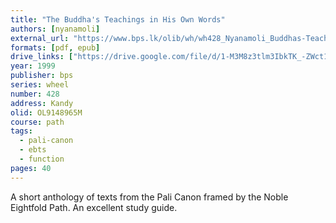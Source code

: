 ```yaml
---
title: "The Buddha's Teachings in His Own Words"
authors: [nyanamoli]
external_url: "https://www.bps.lk/olib/wh/wh428_Nyanamoli_Buddhas-Teaching-In-His-Own-Words.html"
formats: [pdf, epub]
drive_links: ["https://drive.google.com/file/d/1-M3M8z3tlm3IbkTK_-ZWct1Cm4yed9mi/view?usp=drivesdk", "https://drive.google.com/file/d/1BYkmOKiIOIo6lG7x_EQpvmokrmY5zQBP/view?usp=drivesdk"]
year: 1999
publisher: bps
series: wheel
number: 428
address: Kandy
olid: OL9148965M
course: path
tags:
  - pali-canon
  - ebts
  - function
pages: 40
---
```


A short anthology of texts from the Pali Canon framed by the Noble Eightfold Path. An excellent study guide.
